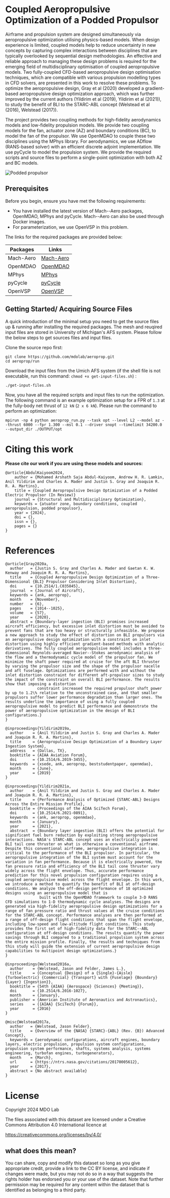 # Coupled Aeropropulsive Optimization of a Podded Propulsor

Airframe and propulsion system are designed simultaneously via aeropropulsive optimization utilising physics-based models.
When design experience is limited, coupled models help to reduce uncertainty in new concepts by capturing complex interactions between disciplines that are typically overlooked by sequential design methodologies.
An effective and reliable approach to managing these design problems is required for the emerging field of multidisciplinary optimisation of coupled aeropropulsive models.
Two fully-coupled CFD-based aeropropulsive design optimisation techniques, which are compatible with various propulsion modelling types in CFD solvers, are presented in this work to resolve these problems.
To optimize the aeropropulsive design, Gray et al (2020) developed a gradient-based aeropropulsive design optimization approach, which was further improved by the current authors (Yildirim et al (2019), Yildirim et al (2021)), to study the benefit of BLI to the STARC-ABL concept (Welstead et al (2016), Welstead (2017)).

The project provides two coupling methods for high-fidelity aerodynamics models and low-fidelity propulsion models.
We provide two coupling models for the fan, actuator zone (AZ) and boundary conditions (BC), to model the fan of the propulsor.
We use OpenMDAO to couple these two disciplines using the MPhys library. 
For aerodynamics, we use ADflow (RANS-based solver) with an efficient discrete adjoint implementation.
We use pyCycle to model the propulsion system.
We provide the required scripts and source files to perform a single-point optimization with both AZ and BC models.

![Podded propulsor](./images/aeroprop_model_cfd.jpg)

## Prerequisites

Before you begin, ensure you have met the following requirements:
- You have installed the latest version of Mach--Aero packages, OpenMDAO, MPhys and pyCycle. Mach--Aero can also be used through Docker images.
- For parameterization, we use OpenVSP in this problem.

The links for the required packages are provided below:

| Packages  | Links                                                                   |
| --------- | ----------------------------------------------------------------------- |
| Mach-Aero | [Mach-Aero](https://mdolab-mach-aero.readthedocs-hosted.com/en/latest/) |
| OpenMDAO  | [OpenMDAO](https://openmdao.org/newdocs/versions/latest/main.html)      |
| MPhys     | [MPhys](https://openmdao.github.io/mphys/)                              |
| pyCycle   | [pyCycle](https://github.com/OpenMDAO/pyCycle)                          |
| OpenVSP   | [OpenVSP](https://openvsp.org/wiki/doku.php?id=ubuntu_instructions)     |

## Getting Started/ Acquiring Source Files

A quick introduction of the minimal setup you need to get the source files up & running after installing the required packages.
The mesh and reuqired input files are stored in University of Michigan's AFS system. Please follow the below steps to get sources files and input files.

Clone the source repo first:

```shell
git clone https://github.com/mdolab/aeroprop.git
cd aeroprop/run
```
Download the input files from the Umich AFS system (if the shell file is not executable, run this command: ``chmod +x get-input-files.sh``) :

```shell
./get-input-files.sh
```

Now, you have all the required scripts and input files to run the optimization. The following command is an example optimization setup for a FPR of ``1.3`` at the fully-body net thrust of ``12 kN`` (``2 x 6 kN``). Please run the command to perform an optimization:

```shell
mpirun -np 4 python aeroprop_run.py --task opt --level L2 --model az --thrust 6000 --fpr 1.300 --msl 0.1 --driver snopt --timelimit 34200.0 --output_dir ./OUTPUT/opt
```

# Citing this work

 **Please cite our work if you are using these models and sources:** 

```
@article{AbdulKaiyoom2024,
    author = {Mohamed Arshath Saja Abdul-Kaiyoom, Andrew H. R. Lamkin, Anil Yildirim and Charles A. Mader and Justin S. Gray and Joaquim R. R. A. Martins},
    title = {Coupled Aeropropulsive Design Optimization of a Podded Electric Propulsor (In Review)}
    journal = {Structural and Multidisciplinary Optimization},
    keywords = {atuator zone, boundary conditions, coupled aeropropulsion, podded propulsor},
    year = {2024},
    doi = {},
    issn = {},
    pages = {}
}
```


# References


```
@article{Gray2020a,
  author   = {Justin S. Gray and Charles A. Mader and Gaetan K. W. Kenway and Joaquim R. R. A. Martins},
  title    = {Coupled Aeropropulsive Design Optimization of a Three-Dimensional {BLI} Propulsor Considering Inlet Distortion},
  doi      = {10.2514/1.C035845},
  journal  = {Journal of Aircraft},
  keywords = {ank, aeroprop},
  month    = {November},
  number   = {6},
  pages    = {1014--1025},
  volume   = {57},
  year     = {2020},
  abstract = {Boundary-layer ingestion (BLI) promises increased aircraft efficiency, but excessive inlet distortion must be avoided to prevent fans that are too heavy or structurally infeasible. We propose a new approach to study the effect of distortion on BLI propulsors via an aeropropulsive design optimization with a constraint on inlet distortion using highly efficient gradient-based methods with analytic derivatives. The fully coupled aeropropulsive model includes a three-dimensional Reynolds-averaged Navier--Stokes aerodynamic analysis of the flow and a thermodynamic cycle model of the propulsor fan. We minimize the shaft power required at cruise for the aft BLI thruster by varying the propulsor size and the shape of the propulsor nacelle and aft fuselage. Optimizations are performed with and without the inlet distortion constraint for different aft-propulsor sizes to study the impact of the constraint on overall BLI performance. The results show that imposing a distortion
              constraint increased the required propulsor shaft power by up to 1.2\% relative to the unconstrained case, and that smaller propulsors suffer lower performance degradation than larger ones. The results underline the importance of using a fully coupled aeropropulsive model to predict BLI performance and demonstrate the power of aeropropulsive optimization in the design of BLI configurations.}
}

@inproceedings{Yildirim2019a,
  author    = {Anil Yildirim and Justin S. Gray and Charles A. Mader and Joaquim R. R. A. Martins},
  title     = {Aeropropulsive Design Optimization of a Boundary Layer Ingestion System},
  address   = {Dallas, TX},
  booktitle = {AIAA Aviation Forum},
  doi       = {10.2514/6.2019-3455},
  keywords  = {xsede, ank, aeroprop, beststudentpaper, openmdao},
  month     = {June},
  year      = {2019}
}

@inproceedings{Yildirim2021a,
  author    = {Anil Yildirim and Justin S. Gray and Charles A. Mader and Joaquim R. R. A. Martins},
  title     = {Performance Analysis of Optimized {STARC-ABL} Designs Across the Entire Mission Profile},
  booktitle = {Proceedings of the AIAA SciTech Forum},
  doi       = {10.2514/6.2021-0891},
  keywords  = {ank, aeroprop, openmdao},
  month     = {January},
  year      = {2021},
  abstract  = {Boundary layer ingestion (BLI) offers the potential for significant fuel burn reduction by exploiting strong aeropropulsive interactions. NASA's STARC-ABL concept uses an electrically powered BLI tail cone thruster on what is otherwise a conventional airframe. Despite this conventional airframe, aeropropulsive integration is critical to the performance of the BLI propulsor. In particular, the aeropropulsive integration of the BLI system must account for the variation in fan performance. Because it is electrically powered, the fan pressure ratio and efficiency of the BLI tail cone thruster vary widely across the flight envelope. Thus, accurate performance prediction for this novel propulsion configuration requires using a coupled aeropropulsive model across the flight envelope. In this work, we introduce a method to quantify the benefit of BLI at off-design conditions. We analyze the off-design performance of 18 optimized designs using an aeropropulsive model that is
               built with the OpenMDAO framework to couple 3-D RANS CFD simulations to 1-D thermodynamic cycle analyses. The designs are generated via high-fidelity aeropropulsive design optimizations for a range of fan pressure ratio and thrust values at the cruise conditions for the STARC-ABL concept. Performance analyses are then performed at a range of off-design flight conditions that span the flight envelope, including low-speed and low-altitude flight conditions. This study provides the first set of high-fidelity data for the STARC--ABL configuration at off-design conditions. The results quantify the power savings through BLI compared to a traditional propulsion system across the entire mission profile. Finally, the results and techniques from this study will guide the extension of current aeropropulsive design capabilities to multipoint design optimizations.}
}

@inproceedings{Welstead2016a,
  author    = {Welstead, Jason and Felder, James L.},
  title     = {Conceptual {Design} of a {Single}-{Aisle} {Turboelectric} {Commercial} {Transport} with {Fuselage} {Boundary} {Layer} {Ingestion}},
  booktitle = {54th {AIAA} {Aerospace} {Sciences} {Meeting}},
  doi       = {10.2514/6.2016-1027},
  month     = {January},
  publisher = {American Institute of Aeronautics and Astronautics},
  series    = {{AIAA} {SciTech} {Forum}},
  year      = {2016}
}

@misc{Welstead2017a,
  author   = {Welstead, Jason Felder},
  title    = {Overview of the {NASA} {STARC}-{ABL} (Rev. {B}) Advanced Concept},
  keywords = {aerodynamic configurations, aircraft engines, boundary layers, electric propulsion, propulsion system configurations, propulsion system performance, shafts, systems analysis, systems engineering, turbofan engines, turbogenerators},
  month    = {March},
  url      = {https://ntrs.nasa.gov/citations/20170005612},
  year     = {2017},
  abstract = {No abstract available}
}
```

# License

Copyright 2024 MDO Lab

The files associated with this dataset are licensed under a Creative Commons Attribution 4.0 International licence at

https://creativecommons.org/licenses/by/4.0/

## what does this mean?

You can share, copy and modify this dataset so long as you give appropriate credit, provide a link to the CC BY license, and indicate if changes were made, but you may not do so in a way that suggests the rights holder has endorsed you or your use of the dataset. Note that further permission may be required for any content within the dataset that is identified as belonging to a third party.
